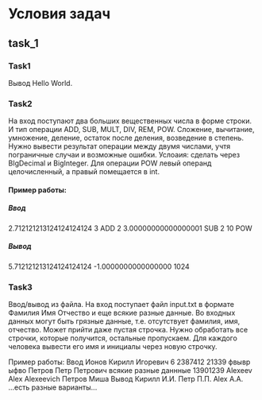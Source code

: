 # Условия задач

## task_1

### Task1
Вывод Hello World.

### Task2
На вход поступают два больших вещественных числа в форме строки. И тип операции ADD, SUB, MULT, DIV, REM, POW. Сложение, вычитание, умножение, деление, остаток после деления, возведение в степень.
Нужно вывести результат операции между двумя числами, учтя пограничные случаи и возможные ошибки.
Услоаия: сделать через BIgDecimal и BigInteger. Для операции POW левый операнд целочисленный, а правый помещается в int.

#### Пример работы:
##### Ввод
2.712121213124124124124 3 ADD
2 3.00000000000000001 SUB
2 10 POW 

##### Вывод 
5.712121213124124124124
-1.0000000000000000
1024

### Task3
Ввод/вывод из файла.
На вход поступает файл input.txt в формате Фамилия Имя Отчество и еще всякие разные данные. Во входных данных могут быть грязные данные, т.е. отсутствует фамилия, имя, отчество. Может прийти даже пустая строчка. Нужно обработать все строчки, которые получится, остальные пропускаем. Для каждого человека вывести его имя и инициалы через новую строчку.

Пример работы:
Ввод
Ионов Кирилл Игоревич 6	2387412 21339 фвывр ыфво
Петров Петр Петрович всякие разные даннные 13901239
Alexeev Alex Alexeevich
Петров Миша
Вывод
Кирилл И.И.
Петр П.П.
Alex A.A.
...есть разные варианты...

